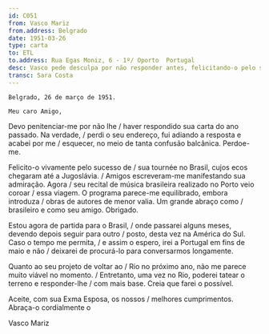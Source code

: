 ```yaml
---
id: C051
from: Vasco Mariz
from.address: Belgrado
date: 1951-03-26 
type: carta 
to: ETL
to.address: Rua Egas Moniz, 6 - 1º/ Oporto  Portugal
desc: Vasco pede desculpa por não responder antes, felicitando-o pelo sucesso no Brasil e dizendo que o recital de música brasileira no Porto será um bom final de viagem. Diz que está de partida para o Brasil e dá a sua opinião sobre um projeto de Eurico, dizendo que lhe dará mais informações.
transc: Sara Costa
---
```

	Belgrado, 26 de março de 1951.

	Meu caro Amigo,

Devo penitenciar-me por não lhe / haver respondido sua carta do ano passado. Na verdade, / perdi o seu endereço, fui adiando a resposta e acabei por me / esquecer, no meio de tanta confusão balcânica. Perdoe-me.
			
Felicito-o vivamente pelo sucesso de / sua tournée no Brasil, cujos ecos chegaram até a Jugoslávia. / Amigos escreveram-me manifestando sua admiração. Agora / seu recital de música brasileira realizado no Porto veio coroar / essa viagem. O programa parece-me equilibrado, embora introduza / obras de autores de menor valia. Um grande abraço como / brasileiro e como seu amigo. Obrigado.
			
Estou agora de partida para o Brasil, / onde passarei alguns meses, devendo depois seguir para outro / posto, desta vez na América do Sul. Caso o tempo me permita, / e assim o espero, irei a Portugal em fins de maio e não / deixarei de procurá-lo para conversarmos longamente.

Quanto ao seu projeto de voltar ao / Rio no próximo ano, não me parece muito viável no momento. / Entretanto, uma vez no Rio, poderei tatear o terreno e responder-lhe / com mais base. Creia que farei o possível.

Aceite, com sua Exma Esposa, os nossos / melhores cumprimentos. Abraça-o cordialmente o 

Vasco Mariz
